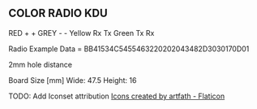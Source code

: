 COLOR		RADIO		KDU
----------------------------
RED			+			+
GREY		-			-
Yellow		Rx			Tx
Green		Tx			Rx

Radio Example Data = BB41534C5455463220202043482D3030170D01

2mm hole distance

Board Size [mm]
Wide: 47.5
Height: 16

TODO: Add Iconset attribution 
<a href="https://www.flaticon.com/authors/artfath" title="icons">Icons created by artfath - Flaticon</a>